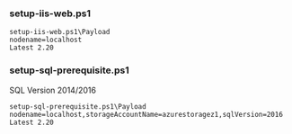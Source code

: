 

### setup-iis-web.ps1

````
setup-iis-web.ps1\Payload
nodename=localhost
Latest 2.20
````

### setup-sql-prerequisite.ps1

SQL Version 2014/2016

````
setup-sql-prerequisite.ps1\Payload
nodename=localhost,storageAccountName=azurestoragez1,sqlVersion=2016
Latest 2.20
````




